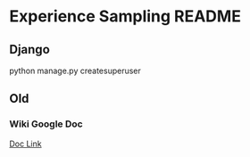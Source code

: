 # Experience Sampling README
## Django

python manage.py createsuperuser


## Old
### Wiki Google Doc
[Doc Link](https://docs.google.com/spreadsheets/d/1un-965-LAptT_QFSWqjXU4S76e3s4ppeOEl8tEc_oYo/edit?usp=sharing)








